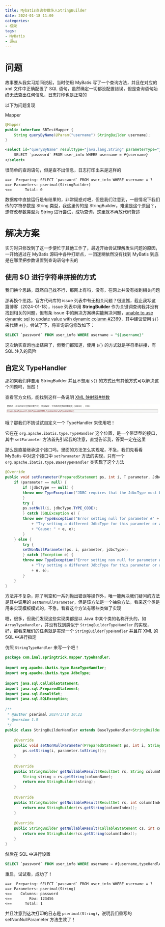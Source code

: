 ```yaml
---
title: Mybatis查询参数传入StringBuilder
date: 2024-01-18 11:00
categories:
- 框架
tags:
- MyBatis
- 源码
---
```


# 问题

故事要从我实习期间说起，当时使用 MyBatis 写了一个查询方法，并且在对应的 xml 文件中正确配置了 SQL 语句，虽然确定一切都没配置错误，但是查询语句始终无法查出任何信息，日志打印也是正常的

以下为问题复现

Mapper

```Java
@Mapper
public interface SBTestMapper {
    String queryByName(@Param("username") StringBuilder username);
}
```

```XML
<select id="queryByName" resultType="java.lang.String" parameterType="java.lang.StringBuilder" >
    SELECT `password` FROM user_info WHERE username = #{username}
</select>
```

很简单的查询语句，但是查不出信息，日志打印出来是这样的

```log
==>  Preparing: SELECT `password` FROM user_info WHERE username = ?
==> Parameters: pserimal(StringBuilder)
<==      Total: 0
```

数据库中直接运行是有结果的，非常疑惑对吧，但是我们注意到，一般情况下我们传的字符参数是 String 类型，我这里传的是 StringBuilder，难道是这个原因？，遂修改参数类型为 String 进行尝试，成功查询，这里就不再放代码赘述

# 解决方案

实习时只修改到了这一步便忙于其他工作了，最近开始尝试理解发生问题的原因，一开始通过在 MyBatis 源码中各种打断点，一团迷糊依然没有找到 MyBatis 到底是在哪里把参数设置到查询语句中去的

## 使用 ${} 进行字符串拼接的方式

我们换个思路，既然自己找不行，那网上有吗，没有，在网上并没有找到相关问题

那再换个思路，官方代码库的 issue 列表中有无相关问题？很遗憾，截止我写这篇博客（2024-01-18），issue 列表中用 **StringBuilder** 作为关键词查询我并没有找到相关的问题，但有条 issue 中的解决方案确实能解决问题，[unable to use dynamic sql to update value with dynamic column #2369](https://github.com/mybatis/mybatis-3/issues/2369)，其中建议使用 `${}` 来代替 `#{}`，尝试了下，将查询语句修改如下：

```SQL
SELECT `password` FROM user_info WHERE username = "${username}"
```

这次确实查询也出结果了，但我们都知道，使用 `${}` 的方式就是字符串拼接，有 SQL 注入的风险

## 自定义 TypeHandler

那如果我们非要用 StringBuilder 并且不想用 `${}` 的方式还有其他方式可以解决这个问题吗，当然！

查看官方文档，能找到这样一条说明 [XML 映射器#参数](https://mybatis.org/mybatis-3/zh_CN/sqlmap-xml.html#Parameters)

![Alt text](../assets/images/blogs/MyBatis%E6%96%87%E6%A1%A3XML%E6%98%A0%E5%B0%84%E5%99%A8%E5%8F%82%E6%95%B0TypeHandler.jpg)

哦？那我们不妨试试自定义一个 TypeHandler 来使用吧！

它在在 `org.apache.ibatis.type.TypeHandler` 这个位置，是一个带泛型的接口，其中 `setParameter` 方法首先引起我的注意，直觉告诉我，答案一定在这里

那么是直接继承这个接口吗，里面的方法怎么实现呢，不急，我们先看看 MyBatis 中对这个接口中 `setParameter` 方法的实现，只有一个 `org.apache.ibatis.type.BaseTypeHandler` 类实现了这个方法

```Java
@Override
public void setParameter(PreparedStatement ps, int i, T parameter, JdbcType jdbcType) throws SQLException {
    if (parameter == null) {
        if (jdbcType == null) {
        throw new TypeException("JDBC requires that the JdbcType must be specified for all nullable parameters.");
        }
        try {
        ps.setNull(i, jdbcType.TYPE_CODE);
        } catch (SQLException e) {
        throw new TypeException("Error setting null for parameter #" + i + " with JdbcType " + jdbcType + " . "
            + "Try setting a different JdbcType for this parameter or a different jdbcTypeForNull configuration property. "
            + "Cause: " + e, e);
        }
    } else {
        try {
        setNonNullParameter(ps, i, parameter, jdbcType);
        } catch (Exception e) {
        throw new TypeException("Error setting non null for parameter #" + i + " with JdbcType " + jdbcType + " . "
            + "Try setting a different JdbcType for this parameter or a different configuration property. " + "Cause: "
            + e, e);
        }
    }
}
```

方法并不复杂，除了判空和一系列抛出错误等操作外，唯一能解决我们疑问的方法是其中调用的 `setNonNullParameter`，但是该方法是一个抽象方法，看来这个类是用来实现模板模式的，不急，看看这个方法有哪些类做了实现

嗯，很多，但我们发现这些实现类都是以 Java 中某个类的名称开头的，如 `ArrayTypeHandler`，并没有找到类似于 `StringBuilderTypeHandler` 的实现，好，那看来我们的任务就是实现一个 `StringBuilderTypeHandler` 并且在 XML 的 SQL 中进行指定

仿照 `StringTypeHandler` 来写一个吧！

```Java
package com.imal.springtrick.mapper.typehandler;

import org.apache.ibatis.type.BaseTypeHandler;
import org.apache.ibatis.type.JdbcType;

import java.sql.CallableStatement;
import java.sql.PreparedStatement;
import java.sql.ResultSet;
import java.sql.SQLException;

/**
 * @author pserimal 2024/1/18 10:22
 * @version 1.0
 */
public class StringBuilderHandler extends BaseTypeHandler<StringBuilder> {

    @Override
    public void setNonNullParameter(PreparedStatement ps, int i, StringBuilder parameter, JdbcType jdbcType) throws SQLException {
        ps.setString(i, parameter.toString());
    }

    @Override
    public StringBuilder getNullableResult(ResultSet rs, String columnName) throws SQLException {
        String string = rs.getString(columnName);
        return new StringBuilder(string);
    }

    @Override
    public StringBuilder getNullableResult(ResultSet rs, int columnIndex) throws SQLException {
        return new StringBuilder(rs.getString(columnIndex));
    }

    @Override
    public StringBuilder getNullableResult(CallableStatement cs, int columnIndex) throws SQLException {
        return new StringBuilder(cs.getString(columnIndex));
    }
}
```

然后在 SQL 中进行设置

```SQL
SELECT `password` FROM user_info WHERE username = #{username,typeHandler=com.imal.springtrick.mapper.typehandler.StringBuilderHandler}
```

重启，试试看，成功了！

```log
==>  Preparing: SELECT `password` FROM user_info WHERE username = ?
==> Parameters: pserimal(String)
<==    Columns: password
<==        Row: 123456
<==      Total: 1
```

并且注意到这次打印的日志是 `pserimal(String)`，说明我们重写的 setNonNullParameter 方法生效了！